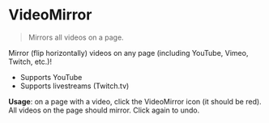 # VideoMirror

> Mirrors all videos on a page.

Mirror (flip horizontally) videos on any page (including YouTube, Vimeo, Twitch, etc.)!

- Supports YouTube
- Supports livestreams (Twitch.tv)

**Usage**: on a page with a video, click the VideoMirror icon (it should be red). All videos on the page should mirror. Click again to undo.
